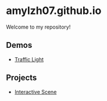 # amylzh07.github.io

 Welcome to my repository!

## Demos
- [Traffic Light](traffic-light)

## Projects
- [Interactive Scene](interactive-scene)
